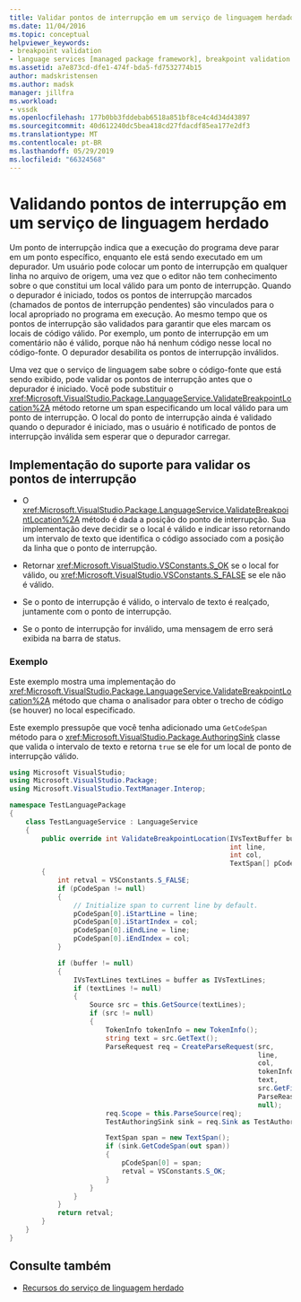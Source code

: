 ```yaml
---
title: Validar pontos de interrupção em um serviço de linguagem herdado | Microsoft Docs
ms.date: 11/04/2016
ms.topic: conceptual
helpviewer_keywords:
- breakpoint validation
- language services [managed package framework], breakpoint validation
ms.assetid: a7e873cd-dfe1-474f-bda5-fd7532774b15
author: madskristensen
ms.author: madsk
manager: jillfra
ms.workload:
- vssdk
ms.openlocfilehash: 177b0bb3fddebab6518a851bf8ce4c4d34d43897
ms.sourcegitcommit: 40d612240dc5bea418cd27fdacdf85ea177e2df3
ms.translationtype: MT
ms.contentlocale: pt-BR
ms.lasthandoff: 05/29/2019
ms.locfileid: "66324568"
---
```

# <a name="validating-breakpoints-in-a-legacy-language-service"></a>Validando pontos de interrupção em um serviço de linguagem herdado
Um ponto de interrupção indica que a execução do programa deve parar em um ponto específico, enquanto ele está sendo executado em um depurador. Um usuário pode colocar um ponto de interrupção em qualquer linha no arquivo de origem, uma vez que o editor não tem conhecimento sobre o que constitui um local válido para um ponto de interrupção. Quando o depurador é iniciado, todos os pontos de interrupção marcados (chamados de pontos de interrupção pendentes) são vinculados para o local apropriado no programa em execução. Ao mesmo tempo que os pontos de interrupção são validados para garantir que eles marcam os locais de código válido. Por exemplo, um ponto de interrupção em um comentário não é válido, porque não há nenhum código nesse local no código-fonte. O depurador desabilita os pontos de interrupção inválidos.

 Uma vez que o serviço de linguagem sabe sobre o código-fonte que está sendo exibido, pode validar os pontos de interrupção antes que o depurador é iniciado. Você pode substituir o <xref:Microsoft.VisualStudio.Package.LanguageService.ValidateBreakpointLocation%2A> método retorne um span especificando um local válido para um ponto de interrupção. O local do ponto de interrupção ainda é validado quando o depurador é iniciado, mas o usuário é notificado de pontos de interrupção inválida sem esperar que o depurador carregar.

## <a name="implementing-support-for-validating-breakpoints"></a>Implementação do suporte para validar os pontos de interrupção

- O <xref:Microsoft.VisualStudio.Package.LanguageService.ValidateBreakpointLocation%2A> método é dada a posição do ponto de interrupção. Sua implementação deve decidir se o local é válido e indicar isso retornando um intervalo de texto que identifica o código associado com a posição da linha que o ponto de interrupção.

- Retornar <xref:Microsoft.VisualStudio.VSConstants.S_OK> se o local for válido, ou <xref:Microsoft.VisualStudio.VSConstants.S_FALSE> se ele não é válido.

- Se o ponto de interrupção é válido, o intervalo de texto é realçado, juntamente com o ponto de interrupção.

- Se o ponto de interrupção for inválido, uma mensagem de erro será exibida na barra de status.

### <a name="example"></a>Exemplo
 Este exemplo mostra uma implementação do <xref:Microsoft.VisualStudio.Package.LanguageService.ValidateBreakpointLocation%2A> método que chama o analisador para obter o trecho de código (se houver) no local especificado.

 Este exemplo pressupõe que você tenha adicionado uma `GetCodeSpan` método para o <xref:Microsoft.VisualStudio.Package.AuthoringSink> classe que valida o intervalo de texto e retorna `true` se ele for um local de ponto de interrupção válido.

```csharp
using Microsoft VisualStudio;
using Microsoft.VisualStudio.Package;
using Microsoft.VisualStudio.TextManager.Interop;

namespace TestLanguagePackage
{
    class TestLanguageService : LanguageService
    {
        public override int ValidateBreakpointLocation(IVsTextBuffer buffer,
                                                       int line,
                                                       int col,
                                                       TextSpan[] pCodeSpan)
        {
            int retval = VSConstants.S_FALSE;
            if (pCodeSpan != null)
            {
                // Initialize span to current line by default.
                pCodeSpan[0].iStartLine = line;
                pCodeSpan[0].iStartIndex = col;
                pCodeSpan[0].iEndLine = line;
                pCodeSpan[0].iEndIndex = col;
            }

            if (buffer != null)
            {
                IVsTextLines textLines = buffer as IVsTextLines;
                if (textLines != null)
                {
                    Source src = this.GetSource(textLines);
                    if (src != null)
                    {
                        TokenInfo tokenInfo = new TokenInfo();
                        string text = src.GetText();
                        ParseRequest req = CreateParseRequest(src,
                                                              line,
                                                              col,
                                                              tokenInfo,
                                                              text,
                                                              src.GetFilePath(),
                                                              ParseReason.CodeSpan,
                                                              null);
                        req.Scope = this.ParseSource(req);
                        TestAuthoringSink sink = req.Sink as TestAuthoringSink;

                        TextSpan span = new TextSpan();
                        if (sink.GetCodeSpan(out span))
                        {
                            pCodeSpan[0] = span;
                            retval = VSConstants.S_OK;
                        }
                    }
                }
            }
            return retval;
        }
    }
}
```

## <a name="see-also"></a>Consulte também
- [Recursos do serviço de linguagem herdado](../../extensibility/internals/legacy-language-service-features1.md)